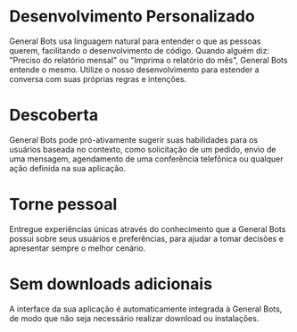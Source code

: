 # Desenvolvimento Personalizado

General Bots usa linguagem natural para entender o que as pessoas querem, facilitando o desenvolvimento de código. Quando alguém diz: "Preciso do relatório mensal" ou "Imprima o relatório do mês", General Bots entende o mesmo. Utilize o nosso desenvolvimento para estender a conversa com suas próprias regras e intenções.

# Descoberta

General Bots pode pró-ativamente sugerir suas habilidades para os usuários baseada no contexto, como solicitação de um pedido, envio de uma mensagem, agendamento de uma conferência telefônica ou qualquer ação definida na sua aplicação.

# Torne pessoal

Entregue experiências únicas através do conhecimento que a General Bots possui sobre seus usuários e preferências, para ajudar a tomar decisões e apresentar sempre o melhor cenário.

# Sem downloads adicionais

A interface da sua aplicação é automaticamente integrada à General Bots, de modo que não seja necessário realizar download ou instalações.

